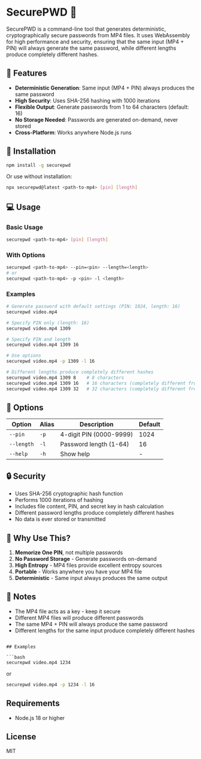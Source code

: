 # SecurePWD 🔐

SecurePWD is a command-line tool that generates deterministic, cryptographically secure passwords from MP4 files. It uses WebAssembly for high performance and security, ensuring that the same input (MP4 + PIN) will always generate the same password, while different lengths produce completely different hashes.

## 🌟 Features

- **Deterministic Generation**: Same input (MP4 + PIN) always produces the same password
- **High Security**: Uses SHA-256 hashing with 1000 iterations
- **Flexible Output**: Generate passwords from 1 to 64 characters (default: 16)
- **No Storage Needed**: Passwords are generated on-demand, never stored
- **Cross-Platform**: Works anywhere Node.js runs

## 🚀 Installation

```bash
npm install -g securepwd
```

Or use without installation:

```bash
npx securepwd@latest <path-to-mp4> [pin] [length]
```

## 💻 Usage

### Basic Usage

```bash
securepwd <path-to-mp4> [pin] [length]
```

### With Options

```bash
securepwd <path-to-mp4> --pin=<pin> --length=<length>
# or
securepwd <path-to-mp4> -p <pin> -l <length>
```

### Examples

```bash
# Generate password with default settings (PIN: 1024, length: 16)
securepwd video.mp4

# Specify PIN only (length: 16)
securepwd video.mp4 1309

# Specify PIN and length
securepwd video.mp4 1309 16

# Use options
securepwd video.mp4 -p 1309 -l 16

# Different lengths produce completely different hashes
securepwd video.mp4 1309 8    # 8 characters
securepwd video.mp4 1309 16   # 16 characters (completely different from 8)
securepwd video.mp4 1309 32   # 32 characters (completely different from 8 and 16)
```

## 🔧 Options

| Option | Alias | Description | Default |
|--------|-------|-------------|---------|
| `--pin` | `-p` | 4-digit PIN (0000-9999) | 1024 |
| `--length` | `-l` | Password length (1-64) | 16 |
| `--help` | `-h` | Show help | - |

## 🔒 Security

- Uses SHA-256 cryptographic hash function
- Performs 1000 iterations of hashing
- Includes file content, PIN, and secret key in hash calculation
- Different password lengths produce completely different hashes
- No data is ever stored or transmitted

## 🤔 Why Use This?

1. **Memorize One PIN**, not multiple passwords
2. **No Password Storage** - Generate passwords on-demand
3. **High Entropy** - MP4 files provide excellent entropy sources
4. **Portable** - Works anywhere you have your MP4 file
5. **Deterministic** - Same input always produces the same output

## 📝 Notes

- The MP4 file acts as a key - keep it secure
- Different MP4 files will produce different passwords
- The same MP4 + PIN will always produce the same password
- Different lengths for the same input produce completely different hashes
```

## Examples

```bash
securepwd video.mp4 1234
```

or

```bash
securepwd video.mp4 -p 1234 -l 16
```

## Requirements

- Node.js 18 or higher

## License

MIT
